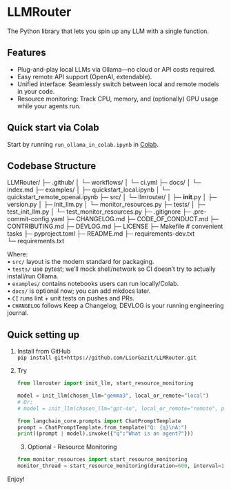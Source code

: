 # LLMRouter
The Python library that lets you spin up any LLM with a single function.  

## Features
- Plug-and-play local LLMs via Ollama—no cloud or API costs required.  
- Easy remote API support (OpenAI, extendable).  
- Unified interface: Seamlessly switch between local and remote models in your code.  
- Resource monitoring: Track CPU, memory, and (optionally) GPU usage while your agents run.

## Quick start via Colab
Start by running `run_ollama_in_colab.ipynb` in [Colab](https://colab.research.google.com/github/LiorGazit/LLMRouter/blob/main/examples/run_ollama_in_colab.ipynb).  

## Codebase Structure  
LLMRouter/
├─ .github/
│  └─ workflows/
│     └─ ci.yml
├─ docs/
│  └─ index.md
├─ examples/
│  ├─ quickstart_local.ipynb
│  └─ quickstart_remote_openai.ipynb
├─ src/
│  └─ llmrouter/
│     ├─ __init__.py
│     ├─ version.py
│     ├─ init_llm.py
│     └─ monitor_resources.py
├─ tests/
│  ├─ test_init_llm.py
│  └─ test_monitor_resources.py
├─ .gitignore
├─ .pre-commit-config.yaml
├─ CHANGELOG.md
├─ CODE_OF_CONDUCT.md
├─ CONTRIBUTING.md
├─ DEVLOG.md
├─ LICENSE
├─ Makefile                   # convenient tasks
├─ pyproject.toml
├─ README.md
├─ requirements-dev.txt    
└─ requirements.txt 

Where:  
• `src/` layout is the modern standard for packaging.  
• `tests/` use pytest; we’ll mock shell/network so CI doesn’t try to actually install/run Ollama.  
• `examples/` contains notebooks users can run locally/Colab.  
• `docs/` is optional now; you can add mkdocs later.  
• `CI` runs lint + unit tests on pushes and PRs.  
• `CHANGELOG` follows Keep a Changelog; DEVLOG is your running engineering journal.  

## Quick setting up  
1. Install from GitHub    
`pip install git+https://github.com/LiorGazit/LLMRouter.git`  

2. Try  
    ```python
    from llmrouter import init_llm, start_resource_monitoring

    model = init_llm(chosen_llm="gemma3", local_or_remote="local")
    # Or:
    # model = init_llm(chosen_llm="gpt-4o", local_or_remote="remote", provider="openai", api_key="...")

    from langchain_core.prompts import ChatPromptTemplate
    prompt = ChatPromptTemplate.from_template("Q: {q}\nA:")
    print((prompt | model).invoke({"q":"What is an agent?"}))
    ```

    3. Optional - Resource Monitoring
    ```python
    from monitor_resources import start_resource_monitoring
    monitor_thread = start_resource_monitoring(duration=600, interval=10)
    ```

Enjoy!